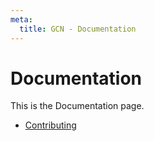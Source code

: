 ```yaml
---
meta:
  title: GCN - Documentation
---
```


# Documentation

This is the Documentation page.

- [Contributing](docs/contributing)
